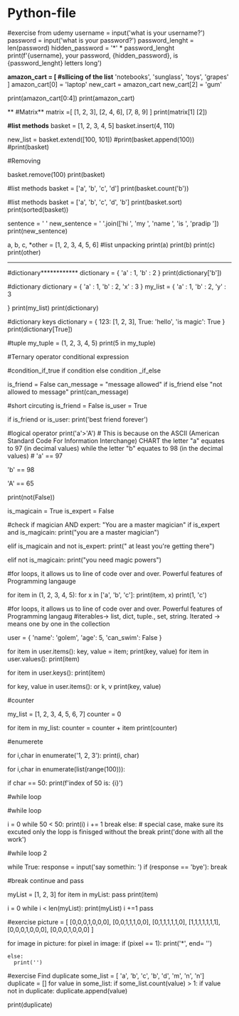 # Python-file


#exercise from udemy
username = input('what is your username?')
password = input('what is your password?')
password_lenght = len(password)
hidden_password = '*' * password_lenght
print(f'{username}, your password, {hidden_password}, is {password_lenght} letters long')

**amazon_cart = [ #sllicing of the list**
  'notebooks',
  'sunglass',
  'toys',
  'grapes'
]
amazon_cart[0] = 'laptop'
new_cart = amazon_cart
new_cart[2] = 'gum'

print(amazon_cart[0:4])
print(amazon_cart)

**
#Matrix**
matrix =[
  [1, 2, 3],
  [2, 4, 6],
  [7, 8, 9]
]
print(matrix[1] [2])


**#list methods**
basket = [1, 2, 3, 4, 5]
basket.insert(4, 110)

new_list = basket.extend([100, 101])
#print(basket.append(100))
#print(basket)


#Removing

basket.remove(100)
print(basket)

#list methods
basket = ['a', 'b', 'c', 'd']
print(basket.count('b'))

#list methods
basket = ['a', 'b', 'c', 'd', 'b']
print(basket.sort)
print(sorted(basket))

sentence = ' '
new_sentence = ' '.join(['hi ', 'my ', 'name ', 'is ', 'pradip '])
print(new_sentence)

a, b, c, *other = [1, 2, 3, 4, 5, 6] #list unpacking
print(a)
print(b)
print(c)
print(other)

****
#dictionary************
dictionary = {
  'a' : 1,
  'b' : 2
}
print(dictionary['b'])

#dictionary
dictionary = {
  'a' : 1,
  'b' : 2,
  'x' : 3
}
my_list = {
  'a' : 1,
  'b' : 2,
  'y' : 3

}
print(my_list)
print(dictionary)


#dictionary keys
dictionary = {
  123: [1, 2, 3],
  True: 'hello',
  'is magic': True
}
print(dictionary[True])


#tuple 
my_tuple = (1, 2, 3, 4, 5)
print(5 in my_tuple)

#Ternary operator conditional expression 

#condition_if_true if condition else condition _if_else

is_friend = False
can_message = "message allowed" if is_friend else "not allowed to message"
print(can_message)


#short circuting
is_friend = False
is_user = True

if is_friend or  is_user:
  print('best friend forever')
  
  
  #logical operator
print('a'>'A') # This is because on the ASCII (American Standard Code For Information Interchange) CHART the letter "a" equates to 97 (in decimal values) while the letter "b" equates to 98 (in the decimal values)  # 'a' == 97

'b' == 98

'A' == 65

print(not(False))

is_magicain = True
is_expert = False

#check if magician AND expert: "You are a master magician"
if is_expert and is_magicain:
  print("you are a master magician")

elif is_magicain and not  is_expert:
  print(" at least you're getting there")

elif not is_magicain:
  print("you need magic powers")
  
  #for loops, it allows us to line of code over and over. Powerful features of Programming langauge

for item in (1, 2, 3, 4, 5):
 for x in ['a', 'b', 'c']:
   print(item, x)
   print(1, 'c')
   
   #for loops, it allows us to line of code over and over. Powerful features of Programming langaug
   #iterables-> list, dict, tuple., set, string. Iterated -> means one by one in the collection
   
   user = {
  'name': 'golem',
  'age': 5,
  'can_swim': False
}


for item in user.items():
  key, value = item;
  print(key, value)
for item in user.values():
  print(item)

for item in user.keys():
  print(item)



for key, value in user.items():    or k, v
  print(key, value)

#counter

my_list = [1, 2, 3, 4, 5, 6, 7]
counter = 0

for item in my_list:
  counter = counter + item
print(counter)

#enumerete

for i,char in enumerate('1, 2, 3'):
 print(i, char)
 
 for i,char in enumerate(list(range(100))):

 if char == 50:
   print(f'index of 50 is: {i}')
  
  #while loop

#while loop

i = 0
while 50 < 50:
  print(i)
  i += 1
  break
else: # special case, make sure its excuted only the lopp is finisged without the break 
 print('done with all the work')
  
  
  #while loop 2

while True:
  response = input('say somethin: ')
  if (response == 'bye'):
    break
  

#break continue and pass



myList = [1, 2, 3]
for item in myList:
  pass
  print(item)

i = 0
while i < len(myList):
  print(myList)
  i +=1
  pass
  
  #exercise
  picture = [
  [0,0,0,1,0,0,0],
  [0,0,1,1,1,0,0],
  [0,1,1,1,1,1,0],
  [1,1,1,1,1,1,1],
  [0,0,0,1,0,0,0],
  [0,0,0,1,0,0,0]
]

for image in picture:
  for pixel in image:
    if (pixel == 1):
      print('*', end= '')
          
    else:
      print('')
#exercise Find duplicate
some_list = [ 'a', 'b', 'c', 'b', 'd', 'm', 'n', 'n']
duplicate = []
for value in some_list:
  if some_list.count(value) > 1:
    if value not in duplicate:
      duplicate.append(value)
    

print(duplicate)
  
